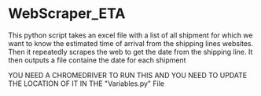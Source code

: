 # WebScraper_ETA

This python script takes an excel file with a list of all shipment for which we want to know the estimated time of arrival from the shipping lines websites.
Then it repeatedly scrapes the web to get the date from the shipping line.
It then outputs a file containe the date for each shipment

YOU NEED A CHROMEDRIVER TO RUN THIS AND YOU NEED TO UPDATE THE LOCATION OF IT IN THE "Variables.py" File
